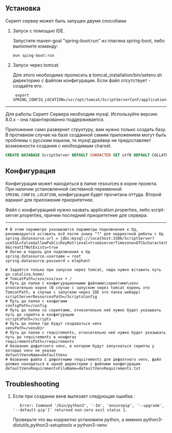 ## Установка
Скрипт сервер может быть запущен двумя способами
1. Запуск с помощью IDE.

    Запустите maven-goal "spring-boot:run" из плагина spring-boot, либо выполните команду:
    ```shell script
    mvn sping-boot:run
    ``` 
2. Запуск через tomcat. 
   
   Для этого необходимо прописать в tomcat_installation/bin/setenv.sh директорию с файлом конфигурации. 
   Если файл отсутствует - создайте его.
   ```shell script
    export SPRING_CONFIG_LOCATION=/usr/opt/tomcat/ScriptServerConf/application.properties
   ``` 

---
Для работы Скрипт Сервера необходим mysql. Используйте версию 8.0.х - она гарантированно поддерживается.

Приложение само развернет структуру, вам нужно только создать базу. В противном случае на базе созданной самим приложением могут быть проблемы с русским языком, тк mysql драйвер не предоставляет возможности создания с необходимым charset.
```sql
CREATE DATABASE ScriptServer DEFAULT CHARACTER SET utf8 DEFAULT COLLATE utf8_general_ci;
```

## Конфигурация

Конфигурация может находиться в папке resources в корне проекта. При наличии установленной системной переменной `SPRING_CONFIG_LOCATION`,
конфигурация будет прочитана оттуда. Второй вариант для приложения приоритетнее.

Файл с конфигурацией нужно назвать application.properties, либо script-server.properties, причем последний приоритетнее для сервера.

---
```properties
# В этом параметре указываются параметры подключения к бд, рекомендуется оставить всё после знака "?" для корректной работы с бд
spring.datasource.url = jdbc:mysql://localhost:3306/ScriptServer?useSSL=false&allowPublicKeyRetrieval=true&serverTimezone=UTC&characterEncoding=UTF-8&creatIfNotExists=true
# Логин и пароль для подключения к бд
spring.datasource.username = root
spring.datasource.password = elephant

# Задаётся только при запуске через tomcat, сюда нужно вставить путь до catalina.home/
# TomcatPath=/xxx/xxx/xxx + /
# Путь до папки с конфигурационными файлами\скриптами\venv относительно корня (В случае с запуском через tomcat корень это TomcatPath, в случае с запуском через IDE это папка webapp)
scriptServerResourcesPath=/ScriptsConfig
# Путь до папки с конфигами
configPath=/config
# Путь до папки со скриптами, относительно неё нужно будет указывать путь до скрипта в конфигурации
scriptsPath=/scripts
# Путь до папки где будут создаваться venv
venvPath=/venvDir
# Путь до папки с requirements, относительно неё нужно будет указывать путь до requirements в конфигах
requirementsPath=/requirements
# Название дефолтного venv, в котором будут запускаться скрипты у которых venv не указан
defaultVenvName=defaultVenv
# Название файла с дефолтными requirements для дефолтного venv, файл должен находиться в одной директории с файлами конфигурации
defaultVenvRequirementsFileName=defaultVenvRequirements.txt
```

## Troubleshooting


1. Если при создании венв вылезает следующая ошибка :
    ```commandline
       Error: Command '/bin/python3', '-Im', 'ensurepip', '--upgrade', '--default-pip']' returned non-zero exit status 1.
    ``` 
   Проверьте что вы корректно установили python, а именно python3-distutils,python3-setuptools и python3-venv
   
   